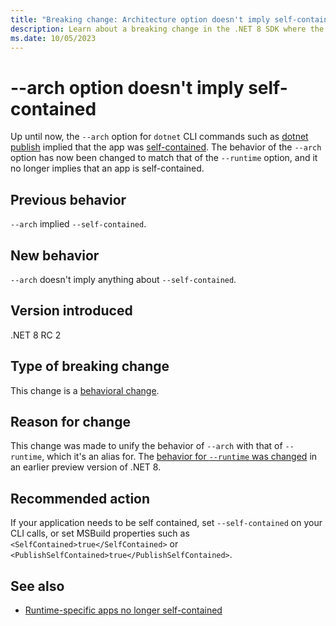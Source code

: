 ```yaml
---
title: "Breaking change: Architecture option doesn't imply self-contained"
description: Learn about a breaking change in the .NET 8 SDK where the `--arch` option no longer implies that an app is self-contained.
ms.date: 10/05/2023
---
```

# --arch option doesn't imply self-contained

Up until now, the `--arch` option for `dotnet` CLI commands such as [dotnet publish](../../../tools/dotnet-publish.md) implied that the app was [self-contained](../../../deploying/index.md#publish-self-contained). The behavior of the `--arch` option has now been changed to match that of the `--runtime` option, and it no longer implies that an app is self-contained.

## Previous behavior

`--arch` implied `--self-contained`.

## New behavior

`--arch` doesn't imply anything about `--self-contained`.

## Version introduced

.NET 8 RC 2

## Type of breaking change

This change is a [behavioral change](../../categories.md#behavioral-change).

## Reason for change

This change was made to unify the behavior of `--arch` with that of `--runtime`, which it's an alias for. The [behavior for `--runtime` was changed](runtimespecific-app-default.md) in an earlier preview version of .NET 8.

## Recommended action

If your application needs to be self contained, set `--self-contained` on your CLI calls, or set MSBuild properties such as `<SelfContained>true</SelfContained>` or `<PublishSelfContained>true</PublishSelfContained>`.

## See also

- [Runtime-specific apps no longer self-contained](runtimespecific-app-default.md)
